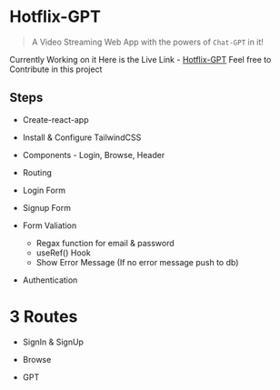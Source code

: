 # Hotflix-GPT 
> A Video Streaming Web App with the powers of `Chat-GPT` in it!  

Currently Working on it Here is the Live Link - <a href="https://hotflix-gpt.vercel.app/" target="_blank">Hotflix-GPT</a>
Feel free to Contribute in this project



## Steps
- Create-react-app

- Install & Configure TailwindCSS

- Components - Login, Browse, Header

- Routing

- Login Form

- Signup Form

- Form Valiation
    - Regax function for email & password
    - useRef() Hook
    - Show Error Message (If no error message push to db)

- Authentication





# 3 Routes 

- SignIn & SignUp

- Browse
    
- GPT 




